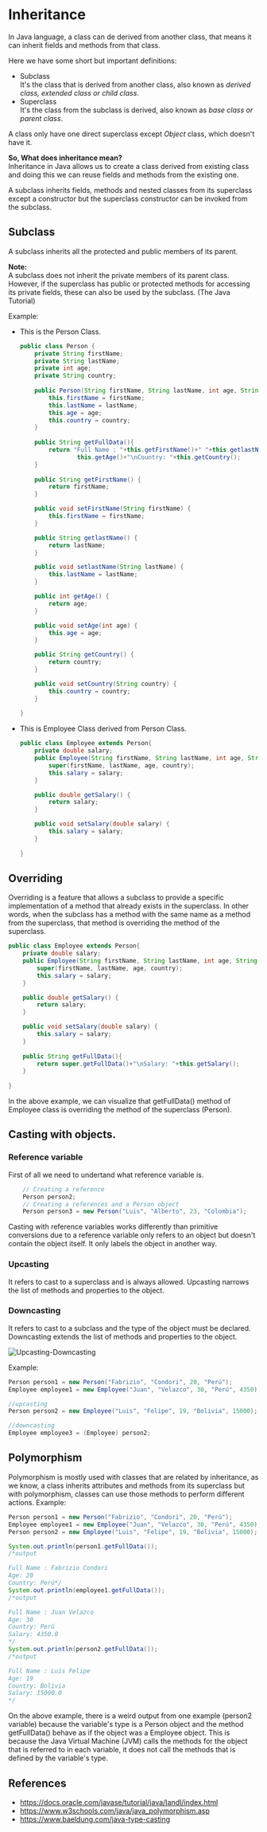 # Inheritance

In Java language, a class can de derived from another class, that means it can inherit fields and methods from that class.

Here we have some short but important definitions:
- Subclass  
    It's the class that is derived from another class, also known as *derived class, extended class or child class*.
- Superclass    
    It's the class from the subclass is derived, also known as *base class or parent class*.

A class only have one direct superclass except *Object* class, which doesn't have it.

**So, What does inheritance mean?**     
Inheritance in Java allows us to create a class derived from existing class and doing this we can reuse fields and methods from the existing one.

A subclass inherits fields, methods and nested classes from its superclass except a constructor but the superclass constructor can be invoked from the subclass.

## Subclass
A subclass inherits all the protected and public members of its parent.    

**Note:**       
A subclass does not inherit the private members of its parent class. However, if the superclass has public or protected methods for accessing its private fields, these can also be used by the subclass. (The Java Tutorial)


Example:    
- This is the Person Class.
    ```Java
    public class Person {
        private String firstName;
        private String lastName;
        private int age;
        private String country;
        
        public Person(String firstName, String lastName, int age, String country){
            this.firstName = firstName;
            this.lastName = lastName;
            this.age = age;
            this.country = country;
        }
        
        public String getFullData(){
            return "Full Name : "+this.getFirstName()+" "+this.getlastName()+"\nAge: "+
                    this.getAge()+"\nCountry: "+this.getCountry();
        }
        
        public String getFirstName() {
            return firstName;
        }

        public void setFirstName(String firstName) {
            this.firstName = firstName;
        }

        public String getlastName() {
            return lastName;
        }

        public void setlastName(String lastName) {
            this.lastName = lastName;
        }

        public int getAge() {
            return age;
        }

        public void setAge(int age) {
            this.age = age;
        }

        public String getCountry() {
            return country;
        }

        public void setCountry(String country) {
            this.country = country;
        }
        
    }
    ```
- This is Employee Class derived from Person Class.
    ```java
    public class Employee extends Person{
        private double salary;
        public Employee(String firstName, String lastName, int age, String country, double salary){
            super(firstName, lastName, age, country);
            this.salary = salary;
        }

        public double getSalary() {
            return salary;
        }

        public void setSalary(double salary) {
            this.salary = salary;
        }
        
    }
    ```

## Overriding
Overriding is a feature that allows a subclass to provide a specific implementation of a method that already exists in the superclass. In other words, when the subclass has a method with the same name as a method from the superclass, that method is overriding the method of the superclass.
```Java
public class Employee extends Person{
    private double salary;
    public Employee(String firstName, String lastName, int age, String country, double salary){
        super(firstName, lastName, age, country);
        this.salary = salary;
    }

    public double getSalary() {
        return salary;
    }

    public void setSalary(double salary) {
        this.salary = salary;
    }
    
    public String getFullData(){
        return super.getFullData()+"\nSalary: "+this.getSalary();
    }
    
}
```
In the above example, we can visualize that getFullData() method of Employee class is overriding the method of the superclass (Person).
## Casting with objects.

### Reference variable
First of all we need to undertand what reference variable is.
```Java
    // Creating a reference
    Person person2;
    // Creating a references and a Person object
    Person person3 = new Person("Luis", "Alberto", 23, "Colombia");
```
Casting with reference variables works differently than primitive conversions due to a reference variable only refers to an object but doesn't contain the object itself.
It only labels the object in another way.
### Upcasting
It refers to cast to a superclass and is always allowed. Upcasting narrows the list of methods and properties to the object.
### Downcasting
It refers to cast to a subclass and the type of the object must be declared. Downcasting extends the list of methods and properties to the object.

![Upcasting-Downcasting](https://i.stack.imgur.com/Lkn0S.png "Image of downcasting and upcasting explanation.")

Example:
```Java
Person person1 = new Person("Fabrizio", "Condori", 20, "Perú");
Employee employee1 = new Employee("Juan", "Velazco", 30, "Perú", 4350);

//upcasting
Person person2 = new Employee("Luis", "Felipe", 19, "Bolivia", 15000);

//downcasting
Employee employee3 = (Employee) person2;
```

## Polymorphism
Polymorphism is mostly used with classes that are related by inheritance, as we know, a class inherits attributes and methods from its superclass but with polymorphism, classes can use those methods to perform different actions.
Example:
```Java
Person person1 = new Person("Fabrizio", "Condori", 20, "Perú");
Employee employee1 = new Employee("Juan", "Velazco", 30, "Perú", 4350);
Person person2 = new Employee("Luis", "Felipe", 19, "Bolivia", 15000);

System.out.println(person1.getFullData());
/*output

Full Name : Fabrizio Condori
Age: 20
Country: Perú*/
System.out.println(employee1.getFullData());
/*output

Full Name : Juan Velazco
Age: 30
Country: Perú
Salary: 4350.0
*/
System.out.println(person2.getFullData());
/*output

Full Name : Luis Felipe
Age: 19
Country: Bolivia
Salary: 15000.0
*/
```
On the above example, there is a weird output from one example (person2 variable) because the variable's type is a Person object and the method getFullData() behave as if the object was a Employee object. 
This is because the Java Virtual Machine (JVM) calls the methods for the object that is referred to in each variable, it does not call the methods that is defined by the variable's type.

## References
- https://docs.oracle.com/javase/tutorial/java/IandI/index.html
- https://www.w3schools.com/java/java_polymorphism.asp
- https://www.baeldung.com/java-type-casting